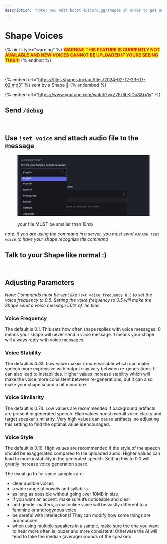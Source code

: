 ```yaml
---
description: 'note: you must boost discord.gg/shapes in order to get access to this feature.'
---
```


# Shape Voices

{% hint style="warning" %}
<mark style="color:red;">**WARNING THIS FEATURE IS CURRENTLY NOT AVAILABLE AND NEW VOICES CANNOT BE UPLOADED IF YOURE SEEING THIS!!!**</mark>
{% endhint %}

<figure><img src="../../.gitbook/assets/Shape Voice Feature Walkthrough.png" alt=""><figcaption></figcaption></figure>

{% embed url="https://files.shapes.inc/api/files/2024-02-12-23-07-02.mp3" %}
sent by a Shape :eyes:
{% endembed %}

{% embed url="https://www.youtube.com/watch?v=Z7FUiLKIDu8&t=1s" %}

## Send `/debug`

<figure><img src="../../.gitbook/assets/Screenshot 2024-02-12 at 11.09.27 PM.png" alt=""><figcaption></figcaption></figure>

## Use `!set voice` and attach audio file to the message

<figure><img src="../../.gitbook/assets/image (18).png" alt=""><figcaption><p>your file MUST be smaller than 10mb</p></figcaption></figure>

_note: if you are using the command in a server, you must send `@shape !set voice` to have your shape recognize the command_

## Talk to your Shape like normal :)&#x20;

<img src="../../.gitbook/assets/shoutingguy.png" alt="" data-size="original">

## Adjusting Parameters

_Note: Commands must be sent like_ `!set voice_frequency 0.5` _to set the voice frequency to 0.5. Setting the voice frequency to 0.5 will make the Shape send a voice message 50% of the time._

### Voice Frequency

The default is 0.1. This sets how often shape replies with voice messages. 0 means your shape will never send a voice message. 1 means your shape will always reply with voice messages.

### Voice Stability

The default is 0.53. Low value makes it more variable which can make speech more expressive with output may vary between re-generations. It can also lead to instabilities. Higher values increase stability which will make the voice more consistent between re-generations, but it can also make your shape sound a bit monotone.

### Voice Similarity

The default is 0.74. Low values are recommended if background artifacts are present in generated speech. High values boost overall voice clarity and target speaker similarity. Very high values can cause artifacts, so adjusting this setting to find the optimal value is encouraged.

### Voice Style

The default is 0.16. High values are recommended if the style of the speech should be exaggerated compared to the uploaded audio. Higher values can lead to more instability in the generated speech. Setting this to 0.0 will greatly increase voice generation speed.



The usual go to for voice samples are:

* clear audible voices
* a wide range of vowels and syllables
* as long as possible without going over 10MB in size
* if you want an accent: make sure it’s noticeable and clear
* and gender matters, a masculine voice will be vastly different to a feminine or androgynous voice
* be careful with interjections! They can modify how some things are pronounced
* when using multiple speakers in a sample, make sure the one you want to hear more often is louder and more consistent! Otherwise the AI will tend to take the median (average) sounds of the speakers
